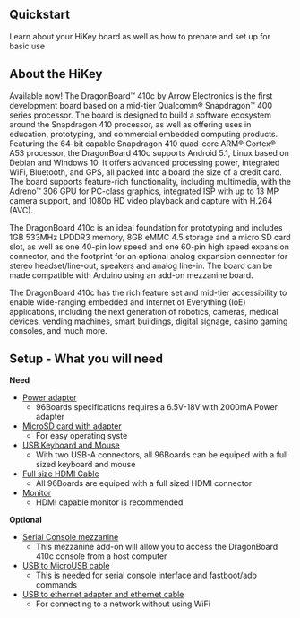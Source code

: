 ## Quickstart

Learn about your HiKey board as well as how to prepare and set up for basic use

## About the HiKey

Available now! The DragonBoard™ 410c by Arrow Electronics is the first development board based on a mid-tier Qualcomm® Snapdragon™ 400 series processor. The board is designed to build a software ecosystem around the Snapdragon 410 processor, as well as offering uses in education, prototyping, and commercial embedded computing products. Featuring the 64-bit capable Snapdragon 410 quad-core ARM® Cortex® A53 processor, the DragonBoard 410c supports Android 5.1, Linux based on Debian and Windows 10. It offers advanced processing power, integrated WiFi, Bluetooth, and GPS, all packed into a board the size of a credit card. The board supports feature-rich functionality, including multimedia, with the Adreno™ 306 GPU for PC-class graphics, integrated ISP with up to 13 MP camera support, and 1080p HD video playback and capture with H.264 (AVC).

The DragonBoard 410c is an ideal foundation for prototyping and includes 1GB 533MHz LPDDR3 memory, 8GB eMMC 4.5 storage and a micro SD card slot, as well as one 40-pin low speed and one 60-pin high speed expansion connector, and the footprint for an optional analog expansion connector for stereo headset/line-out, speakers and analog line-in. The board can be made compatible with Arduino using an add-on mezzanine board.

The DragonBoard 410c has the rich feature set and mid-tier accessibility to enable wide-ranging embedded and Internet of Everything (IoE) applications, including the next generation of robotics, cameras, medical devices, vending machines, smart buildings, digital signage, casino gaming consoles, and much more.

## Setup - What you will need

**Need**
- [Power adapter]()
   - 96Boards specifications requires a 6.5V-18V with 2000mA Power adapter
- [MicroSD card with adapter]()
   - For easy operating syste
- [USB Keyboard and Mouse]()
   - With two USB-A connectors, all 96Boards can be equiped with a full sized keyboard and mouse
- [Full size HDMI Cable]()
   - All 96Boards are equiped with a full sized HDMI connector
- [Monitor]()
   - HDMI capable monitor is recommended

**Optional**
- [Serial Console mezzanine]()
   - This mezzanine add-on will allow you to access the DragonBoard 410c console from a host computer
- [USB to MicroUSB cable]()
   - This is needed for serial console interface and fastboot/adb commands
- [USB to ethernet adapter and ethernet cable]()
   - For connecting to a network without using WiFi
